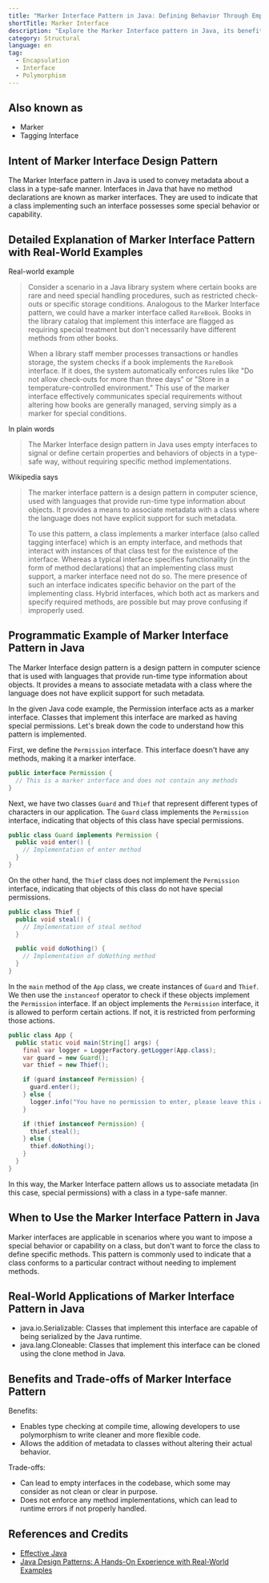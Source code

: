 ```yaml
---
title: "Marker Interface Pattern in Java: Defining Behavior Through Empty Interfaces"
shortTitle: Marker Interface
description: "Explore the Marker Interface pattern in Java, its benefits, real-world examples, and common uses. Learn how to use marker interfaces for metadata and special class behaviors."
category: Structural
language: en
tag:
  - Encapsulation
  - Interface
  - Polymorphism
---
```


## Also known as

* Marker
* Tagging Interface

## Intent of Marker Interface Design Pattern

The Marker Interface pattern in Java is used to convey metadata about a class in a type-safe manner. Interfaces in Java
that have no method declarations are known as marker interfaces. They are used to indicate that a class implementing
such an interface possesses some special behavior or capability.

## Detailed Explanation of Marker Interface Pattern with Real-World Examples

Real-world example

> Consider a scenario in a Java library system where certain books are rare and need special handling procedures, such
> as restricted check-outs or specific storage conditions. Analogous to the Marker Interface pattern, we could have a
> marker interface called `RareBook`. Books in the library catalog that implement this interface are flagged as requiring
> special treatment but don't necessarily have different methods from other books.
>
> When a library staff member processes transactions or handles storage, the system checks if a book implements the
`RareBook` interface. If it does, the system automatically enforces rules like "Do not allow check-outs for more than
> three days" or "Store in a temperature-controlled environment." This use of the marker interface effectively
> communicates special requirements without altering how books are generally managed, serving simply as a marker for
> special conditions.

In plain words

> The Marker Interface design pattern in Java uses empty interfaces to signal or define certain properties and behaviors
> of objects in a type-safe way, without requiring specific method implementations.

Wikipedia says

> The marker interface pattern is a design pattern in computer science, used with languages that provide run-time type
> information about objects. It provides a means to associate metadata with a class where the language does not have
> explicit support for such metadata.
>
> To use this pattern, a class implements a marker interface (also called tagging interface) which is an empty
> interface, and methods that interact with instances of that class test for the existence of the interface. Whereas a
> typical interface specifies functionality (in the form of method declarations) that an implementing class must support,
> a marker interface need not do so. The mere presence of such an interface indicates specific behavior on the part of the
> implementing class. Hybrid interfaces, which both act as markers and specify required methods, are possible but may
> prove confusing if improperly used.

## Programmatic Example of Marker Interface Pattern in Java

The Marker Interface design pattern is a design pattern in computer science that is used with languages that provide
run-time type information about objects. It provides a means to associate metadata with a class where the language does
not have explicit support for such metadata.

In the given Java code example, the Permission interface acts as a marker interface. Classes that implement this
interface are marked as having special permissions. Let's break down the code to understand how this pattern is
implemented.

First, we define the `Permission` interface. This interface doesn't have any methods, making it a marker interface.

```java
public interface Permission {
  // This is a marker interface and does not contain any methods
}
```

Next, we have two classes `Guard` and `Thief` that represent different types of characters in our application. The
`Guard` class implements the `Permission` interface, indicating that objects of this class have special permissions.

```java
public class Guard implements Permission {
  public void enter() {
    // Implementation of enter method
  }
}
```

On the other hand, the `Thief` class does not implement the `Permission` interface, indicating that objects of this
class do not have special permissions.

```java
public class Thief {
  public void steal() {
    // Implementation of steal method
  }

  public void doNothing() {
    // Implementation of doNothing method
  }
}
```

In the `main` method of the `App` class, we create instances of `Guard` and `Thief`. We then use the `instanceof`
operator to check if these objects implement the `Permission` interface. If an object implements the `Permission`
interface, it is allowed to perform certain actions. If not, it is restricted from performing those actions.

```java
public class App {
  public static void main(String[] args) {
    final var logger = LoggerFactory.getLogger(App.class);
    var guard = new Guard();
    var thief = new Thief();

    if (guard instanceof Permission) {
      guard.enter();
    } else {
      logger.info("You have no permission to enter, please leave this area");
    }

    if (thief instanceof Permission) {
      thief.steal();
    } else {
      thief.doNothing();
    }
  }
}
```

In this way, the Marker Interface pattern allows us to associate metadata (in this case, special permissions) with a
class in a type-safe manner.

## When to Use the Marker Interface Pattern in Java

Marker interfaces are applicable in scenarios where you want to impose a special behavior or capability on a class, but
don't want to force the class to define specific methods. This pattern is commonly used to indicate that a class
conforms to a particular contract without needing to implement methods.

## Real-World Applications of Marker Interface Pattern in Java

* java.io.Serializable: Classes that implement this interface are capable of being serialized by the Java runtime.
* java.lang.Cloneable: Classes that implement this interface can be cloned using the clone method in Java.

## Benefits and Trade-offs of Marker Interface Pattern

Benefits:

* Enables type checking at compile time, allowing developers to use polymorphism to write cleaner and more flexible
  code.
* Allows the addition of metadata to classes without altering their actual behavior.

Trade-offs:

* Can lead to empty interfaces in the codebase, which some may consider as not clean or clear in purpose.
* Does not enforce any method implementations, which can lead to runtime errors if not properly handled.

## References and Credits

* [Effective Java](https://amzn.to/4cGk2Jz)
* [Java Design Patterns: A Hands-On Experience with Real-World Examples](https://amzn.to/3yhh525)
